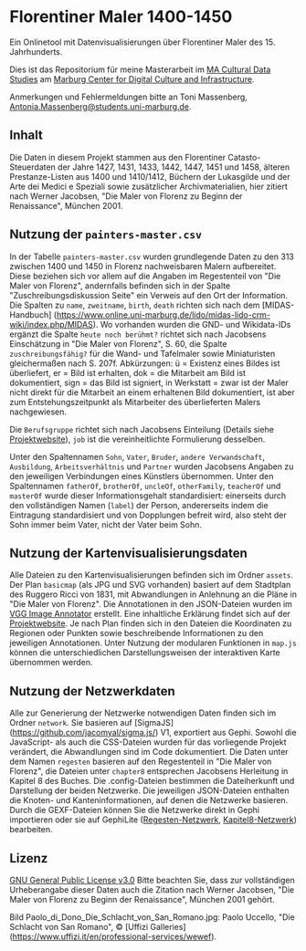 # Florentiner Maler 1400-1450
Ein Onlinetool mit Datenvisualisierungen über Florentiner Maler des 15. Jahrhunderts.

Dies ist das Repositorium für meine Masterarbeit im [MA Cultural Data Studies](https://www.uni-marburg.de/de/mcdci/studium/ma-cds) am [Marburg Center for Digital Culture and Infrastructure](https://www.uni-marburg.de/de/mcdci). 

Anmerkungen und Fehlermeldungen bitte an Toni Massenberg, Antonia.Massenberg@students.uni-marburg.de.


## Inhalt
Die Daten in diesem Projekt stammen aus den Florentiner Catasto-Steuerdaten der Jahre 1427, 1431, 1433, 1442, 1447, 1451 und 1458, älteren Prestanze-Listen aus 1400 und 1410/1412, Büchern der Lukasgilde und der Arte dei Medici e Speziali sowie zusätzlicher Archivmaterialien, hier zitiert nach Werner Jacobsen, "Die Maler von Florenz zu Beginn der Renaissance", München 2001.

## Nutzung der ```painters-master.csv```
In der Tabelle ```painters-master.csv``` wurden grundlegende Daten zu den 313 zwischen 1400 und 1450 in Florenz nachweisbaren Malern aufbereitet. Diese beziehen sich vor allem auf die Angaben im Regestenteil von "Die Maler von Florenz", andernfalls befinden sich in der Spalte "Zuschreibungsdiskussion Seite" ein Verweis auf den Ort der Information.
Die Spalten zu ```name```, ```zweitname```, ```birth```, ```death``` richten sich nach dem [MIDAS-Handbuch] (https://www.online.uni-marburg.de/lido/midas-lido-crm-wiki/index.php/MIDAS). Wo vorhanden wurden die GND- und Wikidata-IDs ergänzt die Spalte ```heute noch berühmt?``` richtet sich nach Jacobsens Einschätzung in "Die Maler von Florenz", S. 60, die Spalte ```zuschreibungsfähig?``` für die Wand- und Tafelmaler sowie Miniaturisten gleichermaßen nach S. 207f. Abkürzungen: ü = Existenz eines Bildes ist überliefert, er = Bild ist erhalten, dok = die Mitarbeit am Bild ist dokumentiert, sign = das Bild ist signiert, in Werkstatt = zwar ist der Maler nicht direkt für die Mitarbeit an einem erhaltenen Bild dokumentiert, ist aber zum Entstehungszeitpunkt als Mitarbeiter des überlieferten Malers nachgewiesen.

Die ```Berufsgruppe``` richtet sich nach Jacobsens Einteilung (Details siehe [Projektwebsite](https://tonimassenberg.github.io/FlorentinerMaler/index.html#grundbegriffebutton)), ```job``` ist die vereinheitlichte Formulierung desselben.

 Unter den Spaltennamen ```Sohn```, ```Vater```, ```Bruder```, ```andere Verwandschaft```, ```Ausbildung```, ```Arbeitsverhältnis``` und ```Partner``` wurden Jacobsens Angaben zu den jeweiligen Verbindungen eines Künstlers übernommen. Unter den Spaltennamen ```fatherOf```, ```brotherOf```, ```uncleOf```, ```otherFamily```, ```teacherOf``` und ```masterOf``` wurde dieser Informationsgehalt standardisiert: einerseits durch den vollständigen Namen (```label```) der Person, andererseits indem die Eintragung standardisiert und von Dopplungen befreit wird, also steht der Sohn immer beim Vater, nicht der Vater beim Sohn.

## Nutzung der Kartenvisualisierungsdaten
Alle Dateien zu den Kartenvisualisierungen befinden sich im Ordner ```assets```.
Der Plan ```basicmap``` (als JPG und SVG vorhanden) basiert auf dem Stadtplan des Ruggero Ricci von 1831, mit Abwandlungen in Anlehnung an die Pläne in "Die Maler von Florenz".
Die Annotationen in den JSON-Dateien wurden im [VGG Image Annotator](https://www.robots.ox.ac.uk/~vgg/software/via/) erstellt. Eine inhaltliche Erklärung findet sich auf der [Projektwebsite](https://tonimassenberg.github.io/FlorentinerMaler/map.html). Je nach Plan finden sich in den Dateien die Koordinaten zu Regionen oder Punkten sowie beschreibende Informationen zu den jeweiligen Annotationen. Unter Nutzung der modularen Funktionen in ```map.js``` können die unterschiedlichen Darstellungsweisen der interaktiven Karte übernommen werden. 

## Nutzung der Netzwerkdaten
Alle zur Generierung der Netzwerke notwendigen Daten finden sich im Ordner ```network```.
Sie basieren auf [SigmaJS] (https://github.com/jacomyal/sigma.js/) V1, exportiert aus Gephi. Sowohl die JavaScript- als auch die CSS-Dateien wurden für das vorliegende Projekt verändert, die Abwandlungen sind im Code dokumentiert.
Die Daten unter dem Namen ```regesten``` basieren auf den Regestenteil in "Die Maler von Florenz", die Dateien unter ```chapter8``` entsprechen Jacobsens Herleitung in Kapitel 8 des Buches.
Die .config-Dateien bestimmen die Dateiherkunft und Darstellung der beiden Netzwerke. Die jeweiligen JSON-Dateien enthalten die Knoten- und Kanteninformationen, auf denen die Netzwerke basieren. Durch die GEXF-Dateien können Sie die Netzwerke direkt in Gephi importieren oder sie auf GephiLite ([Regesten-Netzwerk](https://gephi.org/gephi-lite/?gexf=https://tonimassenberg.github.io/FlorentinerMaler/network/regesten.gexf), [Kapitel8-Netzwerk](https://gephi.org/gephi-lite/?gexf=https://tonimassenberg.github.io/FlorentinerMaler/network/chapter8.gexf)) bearbeiten.

## Lizenz

[GNU General Public License v3.0](https://choosealicense.com/licenses/gpl-3.0/)
Bitte beachten Sie, dass zur vollständigen Urheberangabe dieser Daten auch die Zitation nach Werner Jacobsen, "Die Maler von Florenz zu Beginn der Renaissance", München 2001 gehört.

Bild Paolo_di_Dono_Die_Schlacht_von_San_Romano.jpg: Paolo Uccello, "Die Schlacht von San Romano", &copy; [Uffizi Galleries] (https://www.uffizi.it/en/professional-services/wewef).
